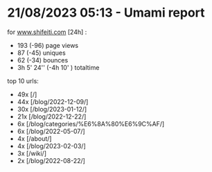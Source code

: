 # 21/08/2023 05:13 - Umami report
for www.shifeiti.com [24h] :

 - 193 (-96) page views
 - 87 (-45) uniques
 - 62 (-34) bounces
 - 3h 5' 24'' (-4h 10' ) totaltime


top 10 urls:
 - 49x [/]
 - 44x [/blog/2022-12-09/]
 - 30x [/blog/2023-01-12/]
 - 21x [/blog/2022-12-22/]
 - 6x [/blog/categories/%E6%8A%80%E6%9C%AF/]
 - 6x [/blog/2022-05-07/]
 - 4x [/about/]
 - 4x [/blog/2023-02-03/]
 - 3x [/wiki/]
 - 2x [/blog/2022-08-22/]


